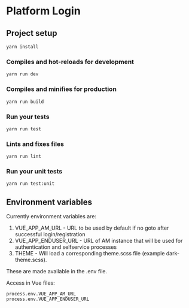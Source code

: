 # Platform Login

## Project setup
```
yarn install
```

### Compiles and hot-reloads for development
```
yarn run dev
```

### Compiles and minifies for production
```
yarn run build
```

### Run your tests
```
yarn run test
```

### Lints and fixes files
```
yarn run lint
```

### Run your unit tests
```
yarn run test:unit
```

## Environment variables

Currently environment variables are:
1) VUE_APP_AM_URL - URL to be used by default if no goto after successful login/registration
2) VUE_APP_ENDUSER_URL - URL of AM instance that will be used for authentication and selfservice processes
3) THEME - Will load a corresponding theme.scss file (example dark-theme.scss).

These are made available in the .env file.

Access in Vue files:

```
process.env.VUE_APP_AM_URL
process.env.VUE_APP_ENDUSER_URL
```

